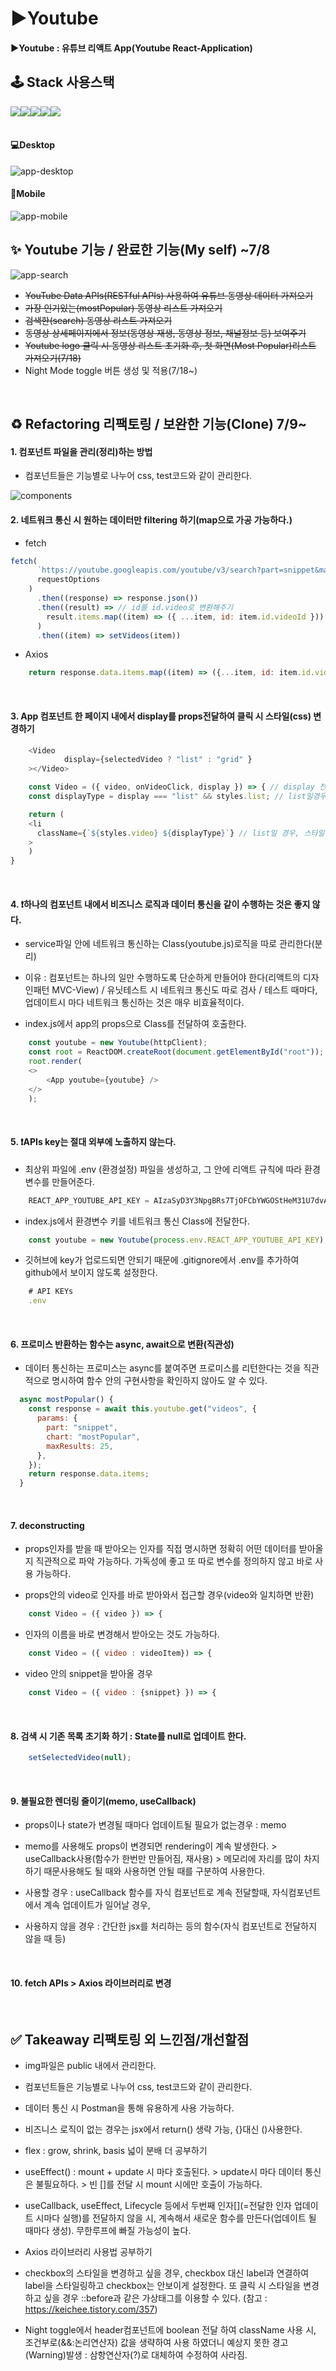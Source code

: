 # ▶️Youtube

#### ▶️Youtube : 유튜브 리액트 App(Youtube React-Application)

## 🕹️ Stack 사용스택

<div style="display:flex">
  <img src="https://img.shields.io/badge/html5-%23E34F26.svg?style=for-the-badge&logo=html5&logoColor=white">
  <img src="https://img.shields.io/badge/PostCSS-%dc3a09.svg?style=for-the-badge&logo=PostCSS&logoColor=white">
  <img src="https://img.shields.io/badge/react-%2320232a.svg?style=for-the-badge&logo=react&logoColor=%2361DAFB">
  <img src="https://img.shields.io/badge/YouTubeAPIs-%23FF0000.svg?style=for-the-badge&logo=YouTube&logoColor=white">
  <img src="https://img.shields.io/badge/Postman-FF6C37?style=for-the-badge&logo=postman&logoColor=white">
</div>

<br>

#### 💻Desktop

<img src="/public/img/desktop.jpg" alt="app-desktop">

#### 📱Mobile

<img src="/public/img/mobile.jpg" alt="app-mobile">

<br>

## ✨ Youtube 기능 / 완료한 기능(My self) ~7/8

<img src="/public/img/search.jpg" alt="app-search">

- ~~YouTube Data APIs(RESTful APIs) 사용하여 유튜브 동영상 데이터 가져오기~~
- ~~가장 인기있는(mostPopular) 동영상 리스트 가져오기~~
- ~~검색한(search) 동영상 리스트 가져오기~~
- ~~동영상 상세페이지에서 정보(동영상 재생, 동영상 정보, 채널정보 등) 보여주기~~
- ~~Youtube logo 클릭 시 동영상 리스트 초기화 후, 첫 화면(Most Popular)리스트 가져오기(7/18)~~
- Night Mode toggle 버튼 생성 및 적용(7/18~)

<br>

## ♻️ Refactoring 리팩토링 / 보완한 기능(Clone) 7/9~

#### 1. 컴포넌트 파일을 관리(정리)하는 방법

- 컴포넌트들은 기능별로 나누어 css, test코드와 같이 관리한다.

<img src="/public/img/components.png" alt="components">

<br>

#### 2. 네트워크 통신 시 원하는 데이터만 filtering 하기(map으로 가공 가능하다.)

- fetch

```javaScript
fetch(
      `https://youtube.googleapis.com/youtube/v3/search?part=snippet&maxResults=5&q=${input}&type=video&key=AIzaSyD3Y3NpgBRs7TjOFCbYWGOStHeM31U7dvA%20`,
      requestOptions
    )
      .then((response) => response.json())
      .then((result) => // id를 id.video로 변환해주기
        result.items.map((item) => ({ ...item, id: item.id.videoId }))
      )
      .then((item) => setVideos(item))
```

- Axios

```javaScript
    return response.data.items.map((item) => ({...item, id: item.id.videoId,}));
```

<br>

#### 3. App 컴포넌트 한 페이지 내에서 display를 props전달하여 클릭 시 스타일(css) 변경하기

```javaScript
    <Video
            display={selectedVideo ? "list" : "grid" }
    ></Video>
```

```javaScript
    const Video = ({ video, onVideoClick, display }) => { // display 전달
    const displayType = display === "list" && styles.list; // list일경우 스타일반환

    return (
    <li
      className={`${styles.video} ${displayType}`} // list일 경우, 스타일 추가
    >
    )
}
```

<br>

#### 4. ❗하나의 컴포넌트 내에서 비즈니스 로직과 데이터 통신을 같이 수행하는 것은 좋지 않다.

- service파일 안에 네트워크 통신하는 Class(youtube.js)로직을 따로 관리한다(분리)

- 이유 : 컴포넌트는 하나의 일만 수행하도록 단순하게 만들어야 한다(리액트의 디자인패턴 MVC-View) / 유닛테스트 시 네트워크 통신도 따로 검사 / 테스트 때마다, 업데이트시 마다 네트워크 통신하는 것은 매우 비효율적이다.

- index.js에서 app의 props으로 Class를 전달하여 호출한다.

```javaScript
    const youtube = new Youtube(httpClient);
    const root = ReactDOM.createRoot(document.getElementById("root"));
    root.render(
    <>
        <App youtube={youtube} />
    </>
    );
```

<br>

#### 5. ❗APIs key는 절대 외부에 노출하지 않는다.

- 최상위 파일에 .env (환경설정) 파일을 생성하고, 그 안에 리액트 규칙에 따라 환경 변수를 만들어준다.

```javaScript
    REACT_APP_YOUTUBE_API_KEY = AIzaSyD3Y3NpgBRs7TjOFCbYWGOStHeM31U7dvA // 가상 key
```

- index.js에서 환경변수 키를 네트워크 통신 Class에 전달한다.

```javaScript
    const youtube = new Youtube(process.env.REACT_APP_YOUTUBE_API_KEY);
```

- 깃허브에 key가 업로드되면 안되기 때문에 .gitignore에서 .env를 추가하여 github에서 보이지 않도록 설정한다.

```javaScript
    # API KEYs
    .env
```

<br>

#### 6. 프로미스 반환하는 함수는 async, await으로 변환(직관성)

- 데이터 통신하는 프로미스는 async를 붙여주면 프로미스를 리턴한다는 것을 직관적으로 명시하여 함수 안의 구현사항을 확인하지 않아도 알 수 있다.

```javaScript
  async mostPopular() {
    const response = await this.youtube.get("videos", {
      params: {
        part: "snippet",
        chart: "mostPopular",
        maxResults: 25,
      },
    });
    return response.data.items;
  }
```

<br>

#### 7. deconstructing

- props인자를 받을 때 받아오는 인자를 직접 명시하면 정확히 어떤 데이터를 받아올지 직관적으로 파악 가능하다. 가독성에 좋고 또 따로 변수를 정의하지 않고 바로 사용 가능하다.

- props안의 video로 인자를 바로 받아와서 접근할 경우(video와 일치하면 반환)

```javaScript
    const Video = ({ video }) => {
```

- 인자의 이름을 바로 변경해서 받아오는 것도 가능하다.

```javaScript
    const Video = ({ video : videoItem}) => {
```

- video 안의 snippet을 받아올 경우

```javaScript
    const Video = ({ video : {snippet} }) => {
```

<br>

#### 8. 검색 시 기존 목록 초기화 하기 : State를 null로 업데이트 한다.

```javaScript
    setSelectedVideo(null);
```

<br>

#### 9. 불필요한 렌더링 줄이기(memo, useCallback)

- props이나 state가 변경될 때마다 업데이트될 필요가 없는경우 : memo

- memo를 사용해도 props이 변경되면 rendering이 계속 발생한다. > useCallback사용(함수가 한번만 만들어짐, 재사용) > 메모리에 자리를 많이 차지하기 때문사용해도 될 때와 사용하면 안될 때를 구분하여 사용한다.

- 사용할 경우 : useCallback 함수를 자식 컴포넌트로 계속 전달할때, 자식컴포넌트에서 계속 업데이트가 일어날 경우,

- 사용하지 않을 경우 : 간단한 jsx를 처리하는 등의 함수(자식 컴포넌트로 전달하지 않을 때 등)

<br>

#### 10. fetch APIs > Axios 라이브러리로 변경

<br>

## ✅ Takeaway 리팩토링 외 느낀점/개선할점

- img파일은 public 내에서 관리한다.

- 컴포넌트들은 기능별로 나누어 css, test코드와 같이 관리한다.

- 데이터 통신 시 Postman을 통해 유용하게 사용 가능하다.

- 비즈니스 로직이 없는 경우는 jsx에서 return() 생략 가능, {}대신 ()사용한다.

- flex : grow, shrink, basis 넓이 분배 더 공부하기

- useEffect() : mount + update 시 마다 호출된다. > update시 마다 데이터 통신은 불필요하다. > 빈 []를 전달 시 mount 시에만 호출이 가능하다.

- useCallback, useEffect, Lifecycle 등에서 두번째 인자[](=전달한 인자 업데이트 시마다 실행)를 전달하지 않을 시, 계속해서 새로운 함수를 만든다(업데이트 될 때마다 생성). 무한루프에 빠질 가능성이 높다.

- Axios 라이브러리 사용법 공부하기

- checkbox의 스타일을 변경하고 싶을 경우, checkbox 대신 label과 연결하여 label을 스타일링하고 checkbox는 안보이게 설정한다. 또 클릭 시 스타일을 변경하고 싶을 경우 ::before과 같은 가상태그를 이용할 수 있다. (참고 : https://keichee.tistory.com/357)

- Night toggle에서 header컴포넌트에 boolean 전달 하여 className 사용 시, 조건부로(&&:논리연산자) 값을 생략하여 사용 하였더니 예상지 못한 경고(Warning)발생 : 삼항연산자(?)로 대체하여 수정하여 사라짐.
